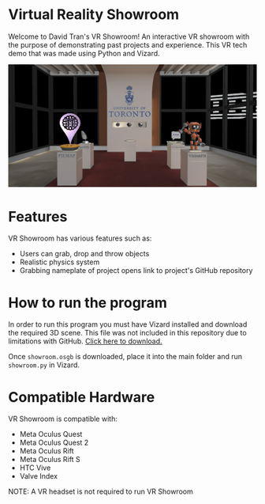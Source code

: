 # Virtual Reality Showroom
Welcome to David Tran's VR Showroom! An interactive VR showroom with the purpose of demonstrating past projects and experience. This VR tech demo that was made using Python and Vizard.

![](https://github.com/davidtran001/VR-Showroom/blob/main/images/VRshowroom.png)

# Features
VR Showroom has various features such as:
- Users can grab, drop and throw objects
- Realistic physics system
- Grabbing nameplate of project opens link to project's GitHub repository 

# How to run the program
In order to run this program you must have Vizard installed and download the required 3D scene. This file was not included in this repository due to limitations with GitHub.
[Click here to download.](https://drive.google.com/file/d/1Lp0q3m5QVug0ORsZ8ZXDfMh961S1nKyM/view?usp=sharing)

Once `showroom.osgb` is downloaded, place it into the main folder and run `showroom.py` in Vizard.

# Compatible Hardware
VR Showroom is compatible with:
- Meta Oculus Quest
- Meta Oculus Quest 2
- Meta Oculus Rift
- Meta Oculus Rift S
- HTC Vive
- Valve Index

NOTE: A VR headset is not required to run VR Showroom

